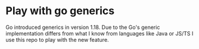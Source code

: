 # Play with go generics

Go introduced generics in version 1.18. Due to the Go's generic implementation differs from what I know from languages like Java or JS/TS I use this repo to play with the new feature.


